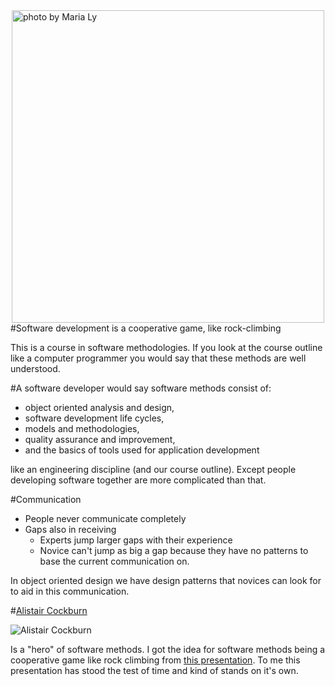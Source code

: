 <img src="https://farm4.staticflickr.com/3311/3476708671_bf2c5d860a_b_d.jpg" title="photo by Maria Ly" style="height: 500px;margin: 0 auto;display:block" />
#Software development is a cooperative game, like rock-climbing

This is a course in software methodologies. If you look at the course outline like a computer programmer you would say that these methods are well understood.

#A software developer would say software methods consist of:

* object oriented analysis and design, 
* software development life cycles, 
* models and methodologies, 
* quality assurance and improvement, 
* and the basics of tools used for application development

like an engineering discipline (and our course outline). Except people developing software together are more complicated than that.

#Communication
* People never communicate completely
* Gaps also in receiving
	* Experts jump larger gaps with their experience
	* Novice can't jump as big a gap because they have no patterns to base the current communication on.

In object oriented design we have design patterns that novices can look for to aid in this communication.

#[Alistair Cockburn](https://en.wikipedia.org/wiki/Alistair_Cockburn)

![Alistair Cockburn](https://upload.wikimedia.org/wikipedia/commons/thumb/6/6a/Alistair_Cockburn_%282007%29.jpg/344px-Alistair_Cockburn_%282007%29.jpg "Alistair Cockburn")

Is a "hero" of software methods. I got the idea for software methods being a cooperative game like rock climbing from [this presentation](http://alistair.cockburn.us/Alistair's+scum+talk). To me this presentation has stood the test of time and kind of stands on it's own.